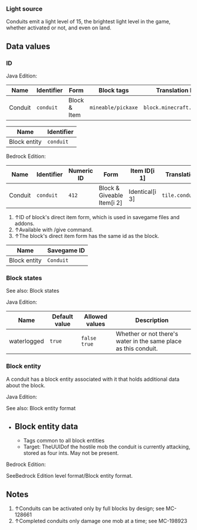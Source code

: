 ### Light source
Conduits emit a light level of 15, the brightest light level in the game, whether activated or not, and even on land.

## Data values
### ID
Java Edition:

| Name    | Identifier | Form         | Block tags         | Translation key           |
|---------|------------|--------------|--------------------|---------------------------|
| Conduit | `conduit`  | Block & Item | `mineable/pickaxe` | `block.minecraft.conduit` |

| Name         | Identifier |
|--------------|------------|
| Block entity | `conduit`  |

Bedrock Edition:

| Name    | Identifier | Numeric ID | Form                       | Item ID[i 1]   | Translation key     |
|---------|------------|------------|----------------------------|----------------|---------------------|
| Conduit | `conduit`  | `412`      | Block & Giveable Item[i 2] | Identical[i 3] | `tile.conduit.name` |

1. ↑ID of block's direct item form, which is used in savegame files and addons.
2. ↑Available with /give command.
3. ↑The block's direct item form has the same id as the block.

| Name         | Savegame ID |
|--------------|-------------|
| Block entity | `Conduit`   |

### Block states
See also: Block states

Java Edition:

| Name        | Default value | Allowed values     | Description                                                     |
|-------------|---------------|--------------------|-----------------------------------------------------------------|
| waterlogged | `true`        | `false`<br/>`true` | Whether or not there's water in the same place as this conduit. |

### Block entity
A conduit has a block entity associated with it that holds additional data about the block.

Java Edition:

See also: Block entity format

- Block entity data
	- 
	- Tags common to all block entities
	- Target: TheUUIDof the hostile mob the conduit is currently attacking, stored as four ints. May not be present.

Bedrock Edition:

SeeBedrock Edition level format/Block entity format.
## Notes
1. ↑Conduits can be activated only by full blocks by design; see MC-128661
2. ↑Completed conduits only damage one mob at a time; see MC-198923


